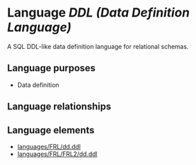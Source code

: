 # Language _DDL (Data Definition Language)_
A SQL DDL-like data definition language for relational schemas.

## Language purposes
* Data definition

## Language relationships

## Language elements
* [languages/FRL/dd.ddl](../../languages/FRL/dd.ddl)
* [languages/FRL/FRL2/dd.ddl](../../languages/FRL/FRL2/dd.ddl)
